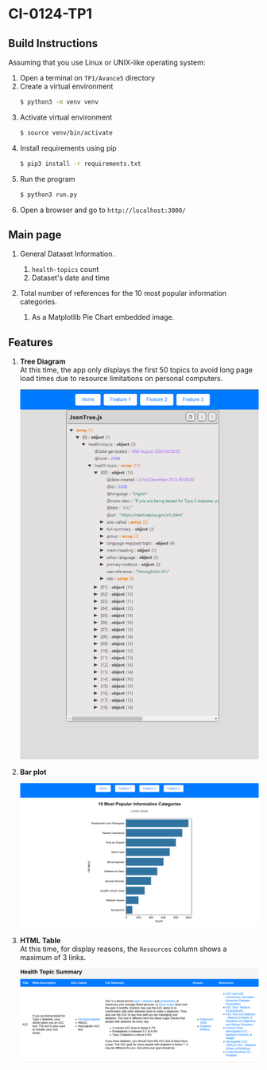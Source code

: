 # CI-0124-TP1

## Build Instructions

Assuming that you use Linux or UNIX-like operating system:
1. Open a terminal on `TP1/Avance5` directory
1. Create a virtual environment
	```bash
	$ python3 -m venv venv
	```
1. Activate virtual environment
	```bash
	$ source venv/bin/activate
	```
1. Install requirements using pip
	```bash
	$ pip3 install -r requirements.txt
	```
1. Run the program
	```bash
	$ python3 run.py
	```
1. Open a browser and go to `http://localhost:3000/`

## Main page

1. General Dataset Information.

	1. `health-topics` count
	1. Dataset's date and time

1. Total number of references for the 10 most popular information categories.
	1. As a Matplotlib Pie Chart embedded image.

## Features

1. **Tree Diagram**  
At this time, the app only displays the first 50 topics to avoid long page load times due to resource limitations on personal computers.

	<img src="img/feature1.png" alt="Tree Diagram">

1. **Bar plot**

	<img src="img/feature2.png" alt="Bar graph">

1. **HTML Table**  
At this time, for display reasons, the `Resources` column shows a maximum of 3 links.  

	<img src="img/html_table.png" alt="HTML Table">

